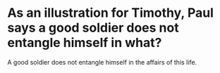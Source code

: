 # As an illustration for Timothy, Paul says a good soldier does not entangle himself in what?

A good soldier does not entangle himself in the affairs of this life.
